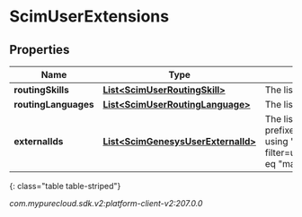 # ScimUserExtensions


## Properties

| Name | Type | Description | Notes |
| ------------ | ------------- | ------------- | ------------- |
| **routingSkills** | [**List&lt;ScimUserRoutingSkill&gt;**](ScimUserRoutingSkill) | The list of routing skills assigned to a user. Maximum 50 skills. |  [optional] |
| **routingLanguages** | [**List&lt;ScimUserRoutingLanguage&gt;**](ScimUserRoutingLanguage) | The list of routing languages assigned to a user. Maximum 50 languages. |  [optional] |
| **externalIds** | [**List&lt;ScimGenesysUserExternalId&gt;**](ScimGenesysUserExternalId) | The list of external identifiers assigned to user. Always includes an immutable SCIM authority prefixed with \"x-pc:scimv2:v1\". ExternalIds are searchable with complex filter query parameter using 'authority' and 'value', e.g., filter=urn:ietf:params:scim:schemas:extension:genesys:purecloud:2.0:User:externalIds[authority eq \"matchAuthName\" and value eq \"matchingExternalKeyValue\"]. |  [optional] |
{: class="table table-striped"}




_com.mypurecloud.sdk.v2:platform-client-v2:207.0.0_

